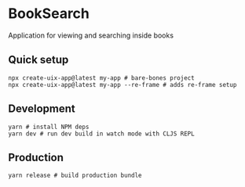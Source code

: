 # BookSearch
Application for viewing and searching inside books

## Quick setup
```shell
npx create-uix-app@latest my-app # bare-bones project
npx create-uix-app@latest my-app --re-frame # adds re-frame setup
```

## Development
```shell
yarn # install NPM deps
yarn dev # run dev build in watch mode with CLJS REPL
```

## Production
```shell
yarn release # build production bundle
```
